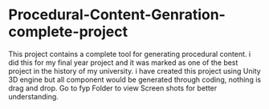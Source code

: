 # Procedural-Content-Genration-complete-project
This project contains a complete tool for generating procedural content. 
i did this for my final year project and it was marked as one of the best project in the history of my university. 
i have created this project using Unity 3D engine but all component would be generated through coding, nothing is drag and drop.
Go to fyp Folder to view Screen shots for better understanding. 

